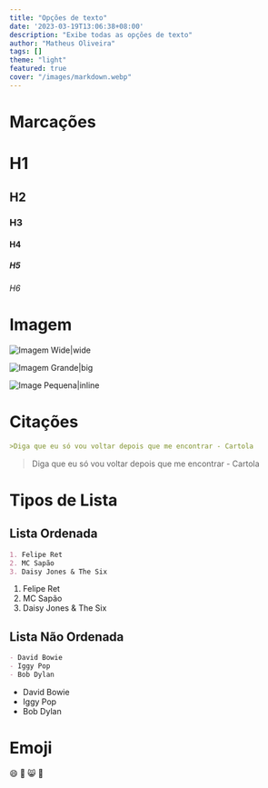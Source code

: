 ```yaml
---
title: "Opções de texto"
date: '2023-03-19T13:06:38+08:00'
description: "Exibe todas as opções de texto"
author: "Matheus Oliveira"
tags: []
theme: "light"
featured: true
cover: "/images/markdown.webp"
---
```


# Marcações

# H1

## H2

### H3

#### H4

##### H5

###### H6


# Imagem

![Imagem Wide|wide](/images/arte.webp)

![Imagem Grande|big](/images/carnaval.webp)

![Image Pequena|inline](/images/markdown.webp)

# Citações

```markdown
>Diga que eu só vou voltar depois que me encontrar - Cartola

```

>Diga que eu só vou voltar depois que me encontrar - Cartola

# Tipos de Lista

## Lista Ordenada

```markdown
1. Felipe Ret
2. MC Sapão
3. Daisy Jones & The Six
```

1. Felipe Ret
2. MC Sapão
3. Daisy Jones & The Six

## Lista Não Ordenada

```markdown
- David Bowie
- Iggy Pop
- Bob Dylan
```

- David Bowie
- Iggy Pop
- Bob Dylan

# Emoji

:smile:
:see_no_evil:
:smile_cat:
:watermelon:
